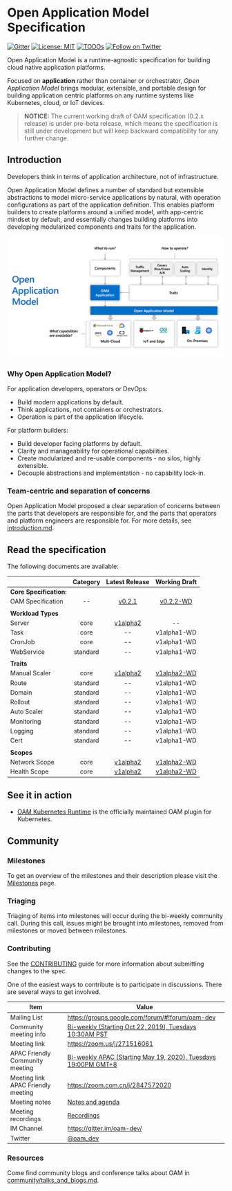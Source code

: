# Open Application Model Specification

[![Gitter](https://badges.gitter.im/oam-dev/community.svg)](https://gitter.im/oam-devcommunity?utm_source=badge&utm_medium=badge&utm_campaign=pr-badge)
[![License: MIT](https://img.shields.io/badge/License-OWF-yellow)](https://github.com/oam-dev/spec/blob/master/LICENSE)
[![TODOs](https://badgen.net/https/api.tickgit.com/badgen/github.com/oam-dev/spec)](https://www.tickgit.com/browse?repo=github.com/oam-dev/spec)
[![Follow on Twitter](https://img.shields.io/twitter/follow/oam_dev.svg?style=social&logo=twitter)](https://twitter.com/intent/follow?screen_name=oam_dev)

Open Application Model is a runtime-agnostic specification for building cloud native application platforms.

Focused on **application** rather than container or orchestrator, _Open Application Model_ brings modular, extensible, and portable design for building application centric platforms on any runtime systems like Kubernetes, cloud, or IoT devices.

> **NOTICE:** The current working draft of OAM specification (0.2.x release) is under pre-beta release, which means the specification is still under development but will keep backward compatibility for any further change.

## Introduction

Developers think in terms of application architecture, not of infrastructure.

Open Application Model defines a number of standard but extensible abstractions to model micro-service applications by natural, with operation configurations as part of the application definition. This enables platform builders to create platforms around a unified model, with app-centric mindset by default, and essentially changes building platforms into developing modularized components and traits for the application. 

![How it works][how-it-works]

### Why Open Application Model?

For application developers, operators or DevOps:
- Build modern applications by default.
- Think applications, not containers or orchestrators.
- Operation is part of the application lifecycle.

For platform builders:
- Build developer facing platforms by default.
- Clarity and manageability for operational capabilities.
- Create modularized and re-usable components - no silos, highly extensible.
- Decouple abstractions and implementation - no capability lock-in.

### Team-centric and separation of concerns

Open Application Model proposed a clear separation of concerns between the parts that developers are responsible for, and the parts that operators and platform engineers are responsible for. For more details, see [introduction.md](./introduction.md).

## Read the specification

The following documents are available:

|                               | Category                          |         Latest Release             |    Working Draft                           |
| :---------------------------- | :-----------:|:--------------------------------: | :----------------------------------------: |
| **Core Specification:**       |
| OAM Specification             |  --          | [v0.2.1](https://github.com/oam-dev/spec/blob/v0.2.1/SPEC_LATEST_STABLE.md) |  [v0.2.2-WD](https://github.com/oam-dev/spec/blob/master/SPEC_WORKING_DRAFT.md)  |
|                               |
| **Workload Types**  |
| Server | core | [v1alpha2](https://github.com/oam-dev/spec/blob/v0.2.1/core/workloads/containerized_workload/containerized_workload.md) |  --          |
| Task  | core | --  |  v1alpha1-WD      |
| CronJob  | core | --  |  v1alpha1-WD      |
| WebService | standard | -- |  v1alpha1-WD |
|                               |
| **Traits**  |
| Manual Scaler  | core |  [v1alpha2](https://github.com/oam-dev/spec/blob/v0.2.1/core/traits/manual_scaler_trait.md)  |  [v1alpha2-WD](https://github.com/oam-dev/spec/blob/master/core/traits/manual_scaler_trait.md)          |
| Route  | standard |  --  |  v1alpha1-WD      |
| Domain  | standard |  --  |  v1alpha1-WD       |
| Rollout  | standard |  --  |  v1alpha1-WD        |
| Auto Scaler  | standard |  --  |  v1alpha1-WD        |
| Monitoring | standard |  --  |  v1alpha1-WD        |
| Logging | standard |  --  |  v1alpha1-WD        |
| Cert | standard |  --  |  v1alpha1-WD        |
|                               |
| **Scopes**  |
| Network Scope  | core |  [v1alpha2](https://github.com/oam-dev/spec/blob/v0.2.1/standard/scopes/network_scope.md)  |  [v1alpha2-WD](https://github.com/oam-dev/spec/blob/master/standard/scopes/network_scope.md)          |
| Health Scope  | core |  [v1alpha2](https://github.com/oam-dev/spec/blob/v0.2.1/standard/scopes/health_scope.md)  |  [v1alpha2-WD](https://github.com/oam-dev/spec/blob/master/standard/scopes/health_scope.md)          |



## See it in action

- [OAM Kubernetes Runtime](https://github.com/crossplane/oam-kubernetes-runtime) is the officially maintained OAM plugin for Kubernetes.

## Community

### Milestones

To get an overview of the milestones and their description please visit the [Milestones](https://github.com/oam-dev/spec/milestones) page. 

### Triaging 

Triaging of items into milestones will occur during the bi-weekly community call. During this call, issues might be brought into milestones, removed from milestones or moved between milestones. 

### Contributing

See the [CONTRIBUTING](CONTRIBUTING.md) guide for more information about submitting changes to the spec.

One of the easiest ways to contribute is to participate in discussions. There are several ways to get involved.

| Item        | Value  |
|---------------------|---|
| Mailing List | https://groups.google.com/forum/#!forum/oam-dev |
| Community meeting info | [Bi-weekly (Starting Oct 22, 2019), Tuesdays 10:30AM PST](https://calendar.google.com/calendar?cid=dDk5YThyNGIwOWJyYTJxajNlbWI0a2FvdGtAZ3JvdXAuY2FsZW5kYXIuZ29vZ2xlLmNvbQ)  |
| Meeting link | https://zoom.us/j/271516061 |
| APAC Friendly Community meeting | [Bi-weekly APAC (Starting May 19, 2020), Tuesdays 19:00PM GMT+8](https://calendar.google.com/calendar?cid=OGFhaDBxbjBqZDM0c25jamM5bmQ1OXZxajBAZ3JvdXAuY2FsZW5kYXIuZ29vZ2xlLmNvbQ) |
| Meeting link APAC Friendly meeting | https://zoom.com.cn/j/2847572020 |
| Meeting notes| [Notes and agenda](https://docs.google.com/document/d/1nqdFEyULekyksFHtFvgvFAYE-0AMHKoS3RMnaKsarjs) |
| Meeting recordings| [Recordings](https://drive.google.com/drive/folders/1yr5LSB8NkEYxzBL-R9D-z-UwVYx4luLe) |
| IM Channel      | https://gitter.im/oam-dev/ |
| Twitter      | [@oam_dev](https://twitter.com/oam_dev) |

[how-it-works]: assets/how-it-works.png

### Resources

Come find community blogs and conference talks about OAM in [community/talks_and_blogs.md](./community/talks_and_blogs.md).

